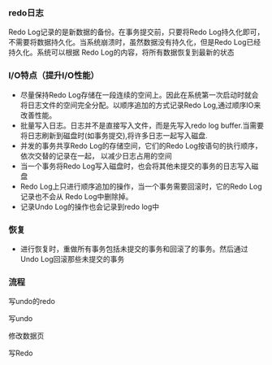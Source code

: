 ### redo日志
Redo Log记录的是新数据的备份。在事务提交前，只要将Redo Log持久化即可，
不需要将数据持久化。当系统崩溃时，虽然数据没有持久化，但是Redo Log已经持久化。系统可以根据
Redo Log的内容，将所有数据恢复到最新的状态

### I/O特点（提升I/O性能）
- 尽量保持Redo Log存储在一段连续的空间上。因此在系统第一次启动时就会将日志文件的空间完全分配。以顺序追加的方式记录Redo Log,通过顺序IO来改善性能。
- 批量写入日志。日志并不是直接写入文件，而是先写入redo log buffer.当需要将日志刷新到磁盘时(如事务提交),将许多日志一起写入磁盘.
- 并发的事务共享Redo Log的存储空间，它们的Redo Log按语句的执行顺序，依次交替的记录在一起，
       以减少日志占用的空间
- 当一个事务将Redo Log写入磁盘时，也会将其他未提交的事务的日志写入磁盘
- Redo Log上只进行顺序追加的操作，当一个事务需要回滚时，它的Redo Log记录也不会从
       Redo Log中删除掉。
- 记录Undo Log的操作也会记录到redo log中

### 恢复
- 进行恢复时，重做所有事务包括未提交的事务和回滚了的事务。然后通过Undo Log回滚那些未提交的事务

### 流程
写undo的redo

写undo

修改数据页

写Redo

       




